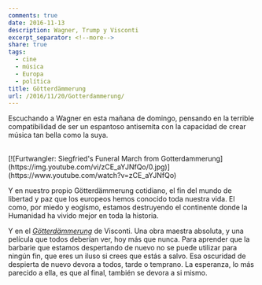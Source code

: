 ```yaml
---
comments: true
date: 2016-11-13
description: Wagner, Trump y Visconti
excerpt_separator: <!--more-->
share: true
tags:
  - cine
  - música
  - Europa
  - política
title: Götterdämmerung
url: /2016/11/20/Gotterdammerung/
---
```



Escuchando a Wagner en esta mañana de domingo, pensando en la terrible compatibilidad de ser un espantoso antisemita con la capacidad de crear música tan bella como la suya.

<br>
[![Furtwangler: Siegfried's Funeral March from Gotterdammerung](https://img.youtube.com/vi/zCE_aYJNfQo/0.jpg)](https://www.youtube.com/watch?v=zCE_aYJNfQo)
<br>

<!--more-->

Y en nuestro propio Götterdämmerung cotidiano, el fin del mundo de libertad y paz que los europeos hemos conocido toda nuestra vida. El como, por miedo y eogísmo, estamos destruyendo el continente donde la Humanidad ha vivido mejor en toda la historia.

Y en el [*Götterdämmerung*](http://www.imdb.com/title/tt0064118/) de Visconti. Una obra maestra absoluta, y una película que todos deberían ver, hoy más que nunca. Para aprender que la barbarie que estamos despertando de nuevo no se puede utilizar para ningún fin, que eres un iluso si crees que estás a salvo. Esa oscuridad de despierta de nuevo devora a todos, tarde o temprano. La esperanza, lo más parecido a ella, es que al final, también se devora a si mismo.
